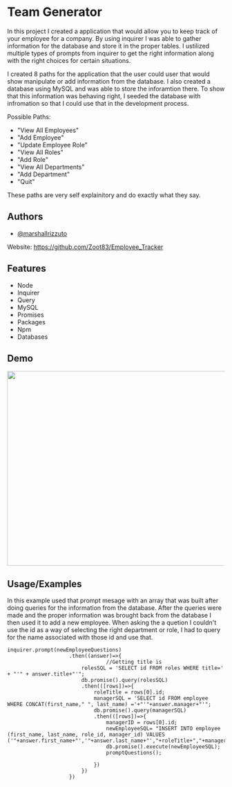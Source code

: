 # Team Generator

In this project I created a application that would allow you to keep track of your employee for a company. By using inquirer I was able to 
gather information for the database and store it in the proper tables. I ustilized multiple types of prompts from inquirer to 
get the right information along with the right choices for certain situations. 

I created 8 paths for the application that the user could user that would show manipulate or add information from the database.
I also created a database using MySQL and was able to store the inforamtion there. To show that this information was behaving right,
I seeded the database with infromation so that I could use that in the development process. 

Possible Paths:
- "View All Employees"
- "Add Employee"
- "Update Employee Role"
- "View All Roles"
- "Add Role"
- "View All Departments"
- "Add Department"
- "Quit"

These paths are very self explainitory and do exactly what they say. 

## Authors

- [@marshallrizzuto](https://github.com/Zoot83)


Website: https://github.com/Zoot83/Employee_Tracker
## Features

- Node
- Inquirer
- Query
- MySQL
- Promises
- Packages
- Npm
- Databases



## Demo

<img src="assets\Demo.gif" width="550" height="450" />

## Usage/Examples

  

In this example used that prompt mesage with an array that was built after doing queries for the information from the database. After the
queries were made and the proper information was brought back from the database I then used it to add a new employee. When asking the a quetion 
I couldn't use the id as a way of selecting the right department or role, I had to query for the name associated with those id and use that. 


    inquirer.prompt(newEmployeeQuestions)
                        .then((answer)=>{
                                    //Getting title is
                            rolesSQL = 'SELECT id FROM roles WHERE title=' + "'" + answer.title+"'";
                            db.promise().query(rolesSQL)
                            .then(([rows])=>{
                                roleTitle = rows[0].id;
                                managerSQL = 'SELECT id FROM employee WHERE CONCAT(first_name," ", last_name) ='+"'"+answer.manager+"'";
                                db.promise().query(managerSQL)
                                .then(([rows])=>{
                                    managerID = rows[0].id;
                                    newEmployeeSQL= "INSERT INTO employee (first_name, last_name, role_id, manager_id) VALUES ('"+answer.first_name+"','"+answer.last_name+"',"+roleTitle+","+managerID+");";
                                    db.promise().execute(newEmployeeSQL); 
                                    promptQuestions();

                                })
                            })                           
                        })       
